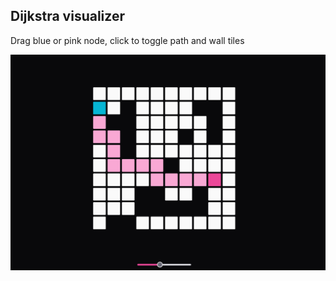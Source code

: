 ## Dijkstra visualizer

Drag blue or pink node, click to toggle path and wall tiles

<img src="example1.png">
